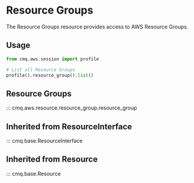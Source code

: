 # Resource Groups

The Resource Groups resource provides access to AWS Resource Groups.

## Usage

```python
from cmq.aws.session import profile

# List all Resource Groups
profile().resource_group().list()
```

## Resource Groups
::: cmq.aws.resource.resource_group.resource_group

## Inherited from ResourceInterface
::: cmq.base.ResourceInterface
## Inherited from Resource
::: cmq.base.Resource